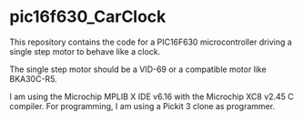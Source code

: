 # pic16f630_CarClock

This repository contains the code for a PIC16F630 microcontroller driving a single step motor to behave like a clock.

The single step motor should be a VID-69 or a compatible motor like BKA30C-R5.

I am using the Microchip MPLIB X IDE v6.16 with the Microchip XC8 v2.45 C compiler. For programming, I am using a Pickit 3 clone as programmer.